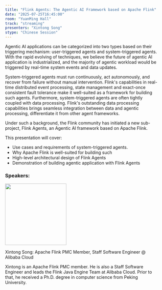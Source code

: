 ```yaml
---
title: "Flink Agents: The Agentic AI Framework based on Apache Flink"
date: "2025-07-25T16:45:00"
room: "YuanMing Hall"
track: "streaming"
presenters: "Xintong Song"
stype: "Chinese Session"
---
```


Agentic AI applications can be categorized into two types based on their triggering mechanism: user-triggered agents and system-triggered agents. With the rapid evolving of techniques, we believe the future of agentic AI application is industrialized, and the majority of agentic workload would be triggered by real-time system events and data updates.

System-triggered agents must run continuously, act autonomously, and recover from failure without manual intervention. Flink's capabilities in real-time distributed event processing, state management and exact-once consistent fault tolerance make it well-suited as a framework for building such agents. Furthermore, system-triggered agents are often tightly coupled with data processing. Flink's outstanding data processing capabilities brings seamless integration between data and agentic processing, differentiate it from other agent frameworks.

Under such a background, the Flink community has initiated a new sub-project, Flink Agents, an Agentic AI framework based on Apache Flink.

This presentation will cover:
- Use cases and requirements of system-triggered agents.
- Why Apache Flink is well-suited for building such
- High-level architectural design of Flink Agents
- Demonstration of building agentic application with Flink Agents

### Speakers:


<img src="https://sessionize.com/image/47dd-400o400o1-aEC9VKjiLoZ17X9guibiwx.jpg" width="200" /><br/>

Xintong Song: Apache Flink PMC Member, Staff Software Engineer @ Alibaba Cloud

Xintong is an Apache Flink PMC member. He is also a Staff Software Engineer and leads the Flink Java Engine Team at Alibaba Cloud. Prior to that, he received a Ph.D. degree in computer science from Peking University.